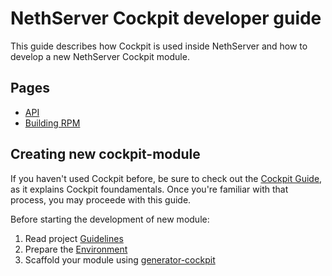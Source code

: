 # NethServer Cockpit developer guide

This guide describes how Cockpit is used inside NethServer and how to develop
a new NethServer Cockpit module.

## Pages

* [API](./api)
* [Building RPM](./build_rpm)

## Creating new cockpit-module

If you haven't used Cockpit before, be sure to check out the [Cockpit Guide](http://cockpit-project.org/guide/latest/), 
as it explains Cockpit foundamentals. Once you're familiar with that process, you may proceede with this guide.

Before starting the development of new module:

1. Read project [Guidelines](./guidelines)
2. Prepare the [Environment](./environment)
3. Scaffold your module using [generator-cockpit](https://github.com/edospadoni/generator-cockpit)

